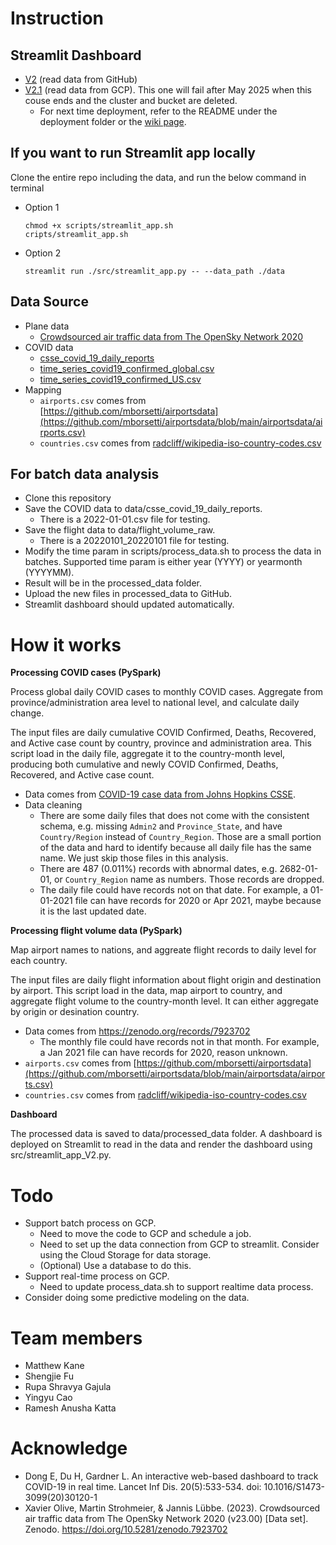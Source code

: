 # Instruction
## Streamlit Dashboard
- [V2](https://cisc525-proj2025-spring-v2.streamlit.app/) (read data from GitHub)
- [V2.1](https://cisc525-proj2025-spring-v2-1.streamlit.app/) (read data from GCP). This one will fail after May 2025 when this couse ends and the cluster and bucket are deleted.
    - For next time deployment, refer to the README under the deployment folder or the [wiki page](https://github.com/YC-1412/CISC525_final_project/wiki).
## If you want to run Streamlit app locally
Clone the entire repo including the data, and run the below command in terminal
- Option 1
    ```
    chmod +x scripts/streamlit_app.sh
    cripts/streamlit_app.sh
    ```
- Option 2
    ```
    streamlit run ./src/streamlit_app.py -- --data_path ./data
    ```

## Data Source
- Plane data
    - [Crowdsourced air traffic data from The OpenSky Network 2020](https://doi.org/10.5281/zenodo.7923702)
- COVID data
    - [csse_covid_19_daily_reports](https://github.com/CSSEGISandData/COVID-19/tree/master/csse_covid_19_data/csse_covid_19_daily_reports)
    - [time_series_covid19_confirmed_global.csv](https://github.com/CSSEGISandData/COVID-19/blob/master/csse_covid_19_data/csse_covid_19_time_series/time_series_covid19_confirmed_global.csv)
    - [time_series_covid19_confirmed_US.csv](https://github.com/CSSEGISandData/COVID-19/blob/master/csse_covid_19_data/csse_covid_19_time_series/time_series_covid19_confirmed_US.csv)
- Mapping
    - `airports.csv` comes from [https://github.com/mborsetti/airportsdata](https://github.com/mborsetti/airportsdata/blob/main/airportsdata/airports.csv)
    - `countries.csv` comes from [radcliff/wikipedia-iso-country-codes.csv](https://gist.github.com/radcliff/f09c0f88344a7fcef373#file-wikipedia-iso-country-codes-csv)

## For batch data analysis
- Clone this repository
- Save the COVID data to data/csse_covid_19_daily_reports.
    - There is a 2022-01-01.csv file for testing.
- Save the flight data to data/flight_volume_raw.
    - There is a 20220101_20220101 file for testing.
- Modify the time param in scripts/process_data.sh to process the data in batches. Supported time param is either year (YYYY) or yearmonth (YYYYMM). 
- Result will be in the processed_data folder.
- Upload the new files in processed_data to GitHub.
- Streamlit dashboard should updated automatically.


# How it works
**Processing COVID cases (PySpark)**

Process global daily COVID cases to monthly COVID cases. Aggregate from province/administration area level to national level, and calculate daily change.

The input files are daily cumulative COVID Confirmed, Deaths, Recovered, and Active case count by country, province and administration area. This script load in the daily file, aggregate it to the country-month level, producing both cumulative and newly COVID Confirmed, Deaths, Recovered, and Active case count.
- Data comes from [COVID-19 case data from Johns Hopkins CSSE](https://github.com/CSSEGISandData/COVID-19).
- Data cleaning
    - There are some daily files that does not come with the consistent schema, e.g. missing `Admin2` and `Province_State`, and have `Country/Region` instead of `Country_Region`. Those are a small portion of the data and hard to identify because all daily file has the same name. We just skip those files in this analysis.
    - There are 487 (0.011%) records with abnormal dates, e.g. 2682-01-01, or `Country_Region` name as numbers. Those records are dropped.
    - The daily file could have records not on that date. For example, a 01-01-2021 file can have records for 2020 or Apr 2021, maybe because it is the last updated date.

**Processing flight volume data (PySpark)**

Map airport names to nations, and aggreate flight records to daily level for each country.

The input files are daily flight information about flight origin and destination by airport. This script load in the data, map airport to country, and aggregate flight volume to the country-month level. It can either aggregate by origin or desination country.
- Data comes from https://zenodo.org/records/7923702
    - The monthly file could have records not in that month. For example, a Jan 2021 file can have records for 2020, reason unknown.
- `airports.csv` comes from [https://github.com/mborsetti/airportsdata](https://github.com/mborsetti/airportsdata/blob/main/airportsdata/airports.csv)
- `countries.csv` comes from [radcliff/wikipedia-iso-country-codes.csv](https://gist.github.com/radcliff/f09c0f88344a7fcef373#file-wikipedia-iso-country-codes-csv)

**Dashboard**

The processed data is saved to data/processed_data folder. A dashboard is deployed on Streamlit to read in the data and render the dashboard using src/streamlit_app_V2.py.


# Todo
- Support batch process on GCP. 
    - Need to move the code to GCP and schedule a job.
    - Need to set up the data connection from GCP to streamlit. Consider using the Cloud Storage for data storage.
    - (Optional) Use a database to do this.
- Support real-time process on GCP.
    - Need to update process_data.sh to support realtime data process.
- Consider doing some predictive modeling on the data.

# Team members
- Matthew Kane
- Shengjie Fu
- Rupa Shravya Gajula
- Yingyu Cao
- Ramesh Anusha Katta

# Acknowledge
- Dong E, Du H, Gardner L. An interactive web-based dashboard to track COVID-19 in real time. Lancet Inf Dis. 20(5):533-534. doi: 10.1016/S1473-3099(20)30120-1
- Xavier Olive, Martin Strohmeier, & Jannis Lübbe. (2023). Crowdsourced air traffic data from The OpenSky Network 2020 (v23.00) [Data set]. Zenodo. https://doi.org/10.5281/zenodo.7923702